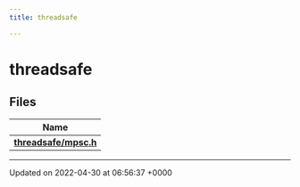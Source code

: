 ```yaml
---
title: threadsafe

---
```


# threadsafe



## Files

| Name           |
| -------------- |
| **[threadsafe/mpsc.h](Files/mpsc_8h.md#file-mpsc.h)**  |






-------------------------------

Updated on 2022-04-30 at 06:56:37 +0000
